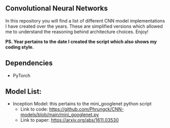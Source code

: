 ## Convolutional Neural Networks
In this repository you will find a list of different CNN model implementations I have created over the years. These are simplified versions which allowed me to understand the reasoning behind architecture choices. Enjoy!

**PS. Year pertains to the date I created the script which also shows my coding style.**

## Dependencies
* PyTorch

## Model List:
* Inception Model: this pertains to the mini_googlenet python script
  * Link to code: https://github.com/Phrungck/CNN-models/blob/main/mini_googlenet.py
  * Link to paper: https://arxiv.org/abs/1611.03530
